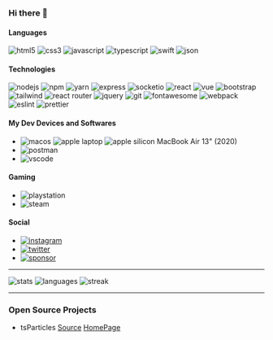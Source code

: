 ### Hi there 👋

#### Languages

![html5](https://img.shields.io/badge/HTML5-E34F26?style=for-the-badge&logo=html5&logoColor=white)
![css3](https://img.shields.io/badge/CSS3-1572B6?style=for-the-badge&logo=css3&logoColor=white)
![javascript](https://img.shields.io/badge/JavaScript-323330?style=for-the-badge&logo=javascript&logoColor=F7DF1E)
![typescript](https://img.shields.io/badge/TypeScript-007ACC?style=for-the-badge&logo=typescript&logoColor=white)
![swift](https://img.shields.io/badge/Swift-FA7343?style=for-the-badge&logo=swift&logoColor=white)
![json](https://img.shields.io/badge/json-5E5C5C?style=for-the-badge&logo=json&logoColor=white)

#### Technologies

![nodejs](https://img.shields.io/badge/Node.js-339933?style=for-the-badge&logo=nodedotjs&logoColor=white)
![npm](https://img.shields.io/badge/npm-CB3837?style=for-the-badge&logo=npm&logoColor=white)
![yarn](https://img.shields.io/badge/Yarn-2C8EBB?style=for-the-badge&logo=yarn&logoColor=white)
![express](https://img.shields.io/badge/Express.js-000000?style=for-the-badge&logo=express&logoColor=white)
![socketio](https://img.shields.io/badge/Socket.io-010101?&style=for-the-badge&logo=Socket.io&logoColor=white)
![react](https://img.shields.io/badge/React-20232A?style=for-the-badge&logo=react&logoColor=61DAFB)
![vue](https://img.shields.io/badge/Vue.js-35495E?style=for-the-badge&logo=vuedotjs&logoColor=4FC08D)
![bootstrap](https://img.shields.io/badge/Bootstrap-563D7C?style=for-the-badge&logo=bootstrap&logoColor=white)
![tailwind](https://img.shields.io/badge/Tailwind_Css-06B6D4?style=for-the-badge&logo=tailwind&logoColor=white)
![react router](https://img.shields.io/badge/React_Router-CA4245?style=for-the-badge&logo=react-router&logoColor=white)
![jquery](https://img.shields.io/badge/jQuery-0769AD?style=for-the-badge&logo=jquery&logoColor=white)
![git](https://img.shields.io/badge/Git-F05032?style=for-the-badge&logo=git&logoColor=white)
![fontawesome](https://img.shields.io/badge/Font_Awesome-339AF0?style=for-the-badge&logo=fontawesome&logoColor=white)
![webpack](https://img.shields.io/badge/Webpack-8DD6F9?style=for-the-badge&logo=Webpack&logoColor=white)
![eslint](https://img.shields.io/badge/eslint-3A33D1?style=for-the-badge&logo=eslint&logoColor=white)
![prettier](https://img.shields.io/badge/prettier-1A2C34?style=for-the-badge&logo=prettier&logoColor=F7BA3E)

#### My Dev Devices and Softwares

- ![macos](https://img.shields.io/badge/mac%20os-000000?style=for-the-badge&logo=apple&logoColor=white) ![apple laptop](https://img.shields.io/badge/Apple-laptop-999999?style=for-the-badge&logo=apple&logoColor=white) ![apple silicon](https://img.shields.io/badge/Apple-Apple_Silicon-FFFFFF?style=for-the-badge&logo=apple&logoColor=white) MacBook Air 13" (2020)
- ![postman](https://img.shields.io/badge/Postman-FF6C37?style=for-the-badge&logo=Postman&logoColor=white)
- ![vscode](https://img.shields.io/badge/Visual_Studio_Code-0078D4?style=for-the-badge&logo=visual%20studio%20code&logoColor=white)

#### Gaming

- ![playstation](https://img.shields.io/badge/Playstation-003791?style=for-the-badge&logo=playstation&logoColor=white)
- ![steam](https://img.shields.io/badge/Steam-000000?style=for-the-badge&logo=steam&logoColor=white)

#### Social

- [![instagram](https://img.shields.io/badge/instagram-E4405F?style=for-the-badge&logo=instagram&logoColor=white)](https://instagram.com/itzadetunji)
- [![twitter](https://img.shields.io/badge/twitter-1DA1F2?style=for-the-badge&logo=twitch&logoColor=white)](https://twitter.com/itzadetunji1)
- [![sponsor](https://img.shields.io/badge/sponsor-30363D?style=for-the-badge&logo=GitHub-Sponsors&logoColor=#white)](https://github.com/sponsors/matteobruni)

---

![stats](https://github-readme-stats.vercel.app/api?username=itzadetunji)
![languages](https://github-readme-stats.vercel.app/api/top-langs/?username=itzadetunji)
![streak](https://github-readme-streak-stats.herokuapp.com/?user=itzadetunji)

---

### Open Source Projects

- tsParticles [Source](https://github.com/matteobruni/tsparticles) [HomePage](https://particles.js.org)
